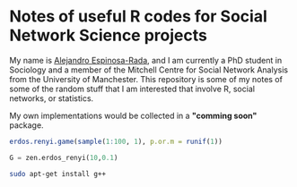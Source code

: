 # Notes of useful R codes for Social Network Science projects

My name is [Alejandro Espinosa-Rada](https://www.research.manchester.ac.uk/portal/en/researchers/alejandro-espinosa(4ed72800-e02b-47a8-a958-640b6a07f563).html), and I am currently a PhD student in Sociology and a member of the Mitchell Centre for Social Network Analysis from the University of Manchester. This repository is some of my notes of some of the random stuff that I am interested that involve R, social networks, or statistics.

My own implementations would be collected in a **"comming soon"** package.    

```r
erdos.renyi.game(sample(1:100, 1), p.or.m = runif(1))
```

```python
G = zen.erdos_renyi(10,0.1)
```

```bash
sudo apt-get install g++
```

